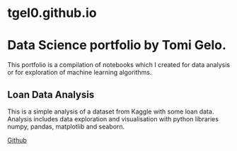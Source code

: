 # tgel0.github.io
# Data Science portfolio by Tomi Gelo.

This portfolio is a compilation of notebooks which I created for data analysis or for exploration of machine learning algorithms.

## Loan Data Analysis

This is a simple analysis of a dataset from Kaggle with some loan data. Analysis includes data exploration and visualisation with python libraries numpy, pandas, matplotlib and seaborn.

[Github](https://github.com/tgel0/tgel0.github.io/LoanDataNotebook.ipynb)

